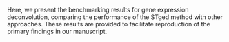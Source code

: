 Here, we present the benchmarking results for gene expression deconvolution, comparing the performance of the STged method with other approaches. These results are provided to facilitate reproduction of the primary findings in our manuscript.
